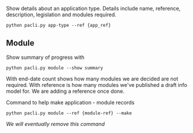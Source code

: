 
Show details about an application type. Details include name, reference, description, legislation and modules required.

```
python pacli.py app-type --ref {app_ref} 
```


## Module

Show summary of progress with
```
python pacli.py module --show summary
```
With end-date count shows how many modules we are decided are not required.
With reference is how many modules we've published a draft info model for. We are adding a reference once done.

Command to help make application - module records

```
python pacli.py module --ref {module-ref} --make
```
_We will eventually remove this command_
